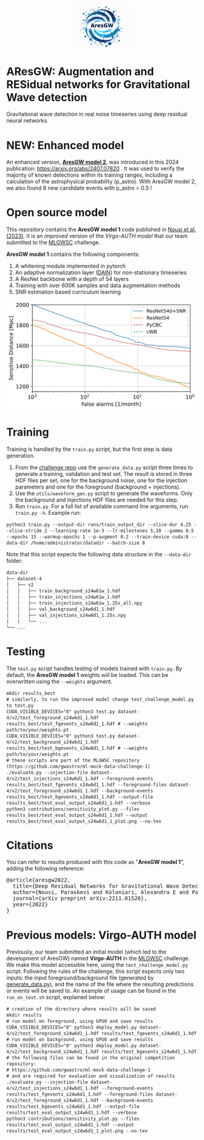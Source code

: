 
<div style="text-align: center;">
  <img src="doc/ARESGW-LOGO.PNG" alt="ARESGW Logo" style="width: 30%; height: auto;">
</div>

# AResGW: Augmentation and RESidual networks for Gravitational Wave detection
Gravitational wave detection in real noise timeseries using deep residual neural networks.

# NEW: Enhanced model

An enhanced version, [**AresGW model 2**](https://gitlab.com/niksterg/aresgw-o3),  was introduced in this 2024 publication: https://arxiv.org/abs/2407.07820 . It was used to verify the majority of known detections within its training ranges, including a calculation of the astrophysical probability (p_astro). With AresGW model 2, we also found 8 new candidate events with p_astro > 0.5 !

# Open source model
This repository contains the **AresGW model 1** code published in [Nousi et al. (2023)](https://journals.aps.org/prd/abstract/10.1103/PhysRevD.108.024022). It is an *improved* version of the *Virgo-AUTH model* that our team submitted to the [MLGWSC](https://github.com/gwastro/ml-mock-data-challenge-1) challenge.

**AresGW model 1** contains the following components:
1. A whitening module implemented in pytorch
2. An adaptive normalization layer ([DAIN](https://github.com/passalis/dain)) for non-stationary timeseries
3. A ResNet backbone with a depth of 54 layers
4. Training with over 600K samples and data augmentation methods
5. SNR estimation based curriculum learning

![Sensitive distance vs FAR plot](doc/sensitivity_plot.png)

# Training

Training is handled by the `train.py` script, but the first step is data generation. 
1. From the [challenge repo](https://github.com/gwastro/ml-mock-data-challenge-1) use the `generate_data.py` script three times to generate a training, validation and test set. The result is stored in three HDF files per set, one for the background noise, one for the injection parameters and one for the foreground (background + injections).
2. Use the `utils/waveform_gen.py` script to generate the waveforms. Only the background and injections HDF files are needed for this step.
3. Run `train.py`. For a full list of available command line arguments, run `train.py -h`. Example run:
```shell
python3 train.py --output-dir runs/train_output_dir --slice-dur 4.25 --slice-stride 2 --learning-rate 1e-3 --lr-milestones 5,10 --gamma 0.5 --epochs 15 --warmup-epochs 1 --p-augment 0.2 --train-device cuda:0 --data-dir /home/administrator/datadir --batch-size 8
```
Note that this script expects the following data structure in the `--data-dir` folder:
```
data-dir
├── dataset-4                    
│   ├── v2
│   │   ├── train_background_s24w61w_1.hdf
│   │   ├── train_injections_s24w61w_1.hdf
│   │   ├── train_injections_s24w61w_1.25s_all.npy
│   │   ├── val_background_s24w6d1_1.hdf
│   │   ├── val_injections_s24w6d1_1.25s.npy
|   |   └── ...
└── ...
```
# Testing

The `test.py` script handles testing of models trained with `train.py`. By default, the **AresGW model 1** weights will be loaded. This can be overwritten using the `--weights` argument.

```shell
mkdir results_best
# similarly, to run the improved model change test_challenge_model.py to test.py
CUDA_VISIBLE_DEVICES="0" python3 test.py dataset-4/v2/test_foreground_s24w6d1_1.hdf results_best/test_fgevents_s24w6d1_1.hdf # --weights path/to/your/weights.pt
CUDA_VISIBLE_DEVICES="0" python3 test.py dataset-4/v2/test_background_s24w6d1_1.hdf results_best/test_bgevents_s24w6d1_1.hdf # --weights path/to/your/weights.pt
# these scripts are part of the MLGWSC repository (https://github.com/gwastro/ml-mock-data-challenge-1)
./evaluate.py --injection-file dataset-4/v2/test_injections_s24w6d1_1.hdf --foreground-events results_best/test_fgevents_s24w6d1_1.hdf --foreground-files dataset-4/v2/test_foreground_s24w6d1_1.hdf --background-events results_best/test_bgevents_s24w6d1_1.hdf --output-file results_best/test_eval_output_s24w6d1_1.hdf --verbose
python3 contributions/sensitivity_plot.py --files results_best/test_eval_output_s24w6d1_1.hdf --output results_best/test_eval_output_s24w6d1_1_plot.png --no-tex
```

# Citations

You can refer to results produced with this code as "**AresGW model 1**", adding the following reference:

<pre>
@article{aresgw2022,
  title={Deep Residual Networks for Gravitational Wave Detection},
  author={Nousi, Paraskevi and Koloniari, Alexandra E and Passalis, Nikolaos and Iosif, Panagiotis and Stergioulas, Nikolaos and Tefas, Anastasios},
  journal={arXiv preprint arXiv:2211.01520},
  year={2022}
}
</pre> 


# Previous models: Virgo-AUTH model

Previously, our team submitted an initial model (which led to the development of AresGW) named **Virgo-AUTH** in the [MLGWSC](https://github.com/gwastro/ml-mock-data-challenge-1) challenge. We make this model accessible here, using the `test_challenge_model.py` script. Following the rules of the challenge, this script expects only two inputs: the input foreground/background file (generated by [generate_data.py](https://github.com/gwastro/ml-mock-data-challenge-1/generate_data.py)), and the name of the file where the resulting predictions or events will be saved to.
An example of usage can be found in the `run_on_test.sh` script, explained below:
```shell
# creation of the directory where results will be saved
mkdir results
# run model on foreground, using GPU0 and save results
CUDA_VISIBLE_DEVICES="0" python3 deploy_model.py dataset-4/v2/test_foreground_s24w6d1_1.hdf results/test_fgevents_s24w6d1_1.hdf
# run model on background, using GPU0 and save results
CUDA_VISIBLE_DEVICES="0" python3 deploy_model.py dataset-4/v2/test_background_s24w6d1_1.hdf results/test_bgevents_s24w6d1_1.hdf
# the following files can be found in the original competition repository:
# https://github.com/gwastro/ml-mock-data-challenge-1
# and are required for evaluation and visualization of results
./evaluate.py --injection-file dataset-4/v2/test_injections_s24w6d1_1.hdf --foreground-events results/test_fgevents_s24w6d1_1.hdf --foreground-files dataset-4/v2/test_foreground_s24w6d1_1.hdf --background-events results/test_bgevents_s24w6d1_1.hdf --output-file results/test_eval_output_s24w6d1_1.hdf --verbose
python3 contributions/sensitivity_plot.py --files results/test_eval_output_s24w6d1_1.hdf --output results/test_eval_output_s24w6d1_1_plot.png --no-tex
```

